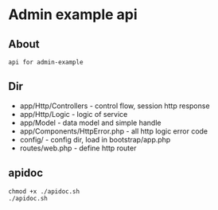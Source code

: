 # Admin example api

## About

    api for admin-example

## Dir

- app/Http/Controllers - control flow, session http response
- app/Http/Logic - logic of service
- app/Model - data model and simple handle
- app/Components/HttpError.php - all http logic error code
- config/ - config dir, load in bootstrap/app.php
- routes/web.php - define http router

## apidoc

    chmod +x ./apidoc.sh
    ./apidoc.sh
